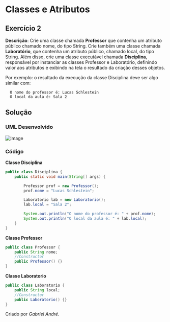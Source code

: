 # Classes e Atributos

## Exercício 2
**Descrição**: Crie uma classe chamada **Professor** que contenha um atributo público chamado nome, do tipo String. Crie também uma classe chamada **Laboratório**, que contenha um atributo público, chamado local, do tipo String.
Além disso, crie uma classe executável chamada **Disciplina**, responsável por instanciar as classes Professor e Laboratório, definindo valor aos atributos e exibindo na tela o resultado da criação desses objetos.

Por exemplo: o resultado da execução da classe Disciplina deve ser algo similar com:
~~~
  O nome do professor é: Lucas Schlestein
  O local da aula é: Sala 2
~~~

## Solução

### UML Desenvolvido
![image](https://github.com/gabrielandre-math/AcademiaJavaAtos/assets/60861872/7e3e6e6e-a2ce-476f-abed-ea3e911f79d0)
### Código
**Classe Disciplina**
~~~java
public class Disciplina {
    public static void main(String[] args) {

        Professor prof = new Professor();
        prof.nome = "Lucas Schlestein";

        Laboratorio lab = new Laboratorio();
        lab.local = "Sala 2";

        System.out.println("O nome do professor é: " + prof.nome);
        System.out.println("O local da aula é: " + lab.local);
    }
}
~~~
**Classe Professor**
~~~java
public class Professor {
    public String nome;
    //Constructor
    public Professor() {}
}
~~~
**Classe Laboratorio**
~~~java
public class Laboratorio {
    public String local;
    //Constructor
    public Laboratorio() {}
}
~~~


Criado por _Gabriel André._

